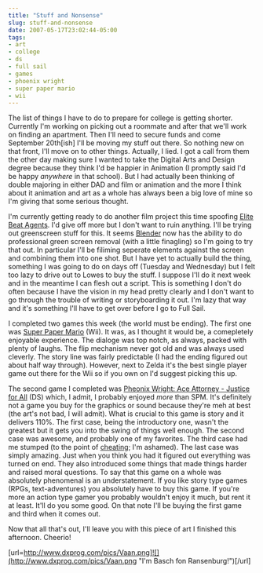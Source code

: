 ```yaml
---
title: "Stuff and Nonsense"
slug: stuff-and-nonsense
date: 2007-05-17T23:02:44-05:00
tags:
- art
- college
- ds
- full sail
- games
- phoenix wright
- super paper mario
- wii
---
```

The list of things I have to do to prepare for college is getting shorter. Currently I'm working on picking out a roommate and after that we'll work on finding an apartment. Then I'll need to secure funds and come September 20th[ish] I'll be moving my stuff out there. So nothing new on that front, I'll move on to other things. Actually, I lied. I got a call from them the other day making sure I wanted to take the Digital Arts and Design degree because they think I'd be happier in Animation (I promptly said I'd be happy _anywhere_ in that school). But I had actually been thinking of double majoring in either DAD and film or animation and the more I think about it animation and art as a whole has always been a big love of mine so I'm giving that some serious thought.

I'm currently getting ready to do another film project this time spoofing [Elite Beat Agents](http://en.wikipedia.org/wiki/Elite_Beat_Agents). I'd give off more but I don't want to ruin anything. I'll be trying out greenscreen stuff for this. It seems [Blender](http://www.blender.org/) now has the ability to do professional green screen removal (with a little finagling) so I'm going to try that out. In particular I'll be filiming seperate elements against the screen and combining them into one shot. But I have yet to actually build the thing, something I was going to do on days off (Tuesday and Wednesday) but I felt too lazy to drive out to Lowes to buy the stuff. I suppose I'll do it next week and in the meantime I can flesh out a script. This is something I don't do often because I have the vision in my head pretty clearly and I don't want to go through the trouble of writing or storyboarding it out. I'm lazy that way and it's something I'll have to get over before I go to Full Sail.

I completed two games this week (the world must be ending). The first one was [Super Paper Mario](http://en.wikipedia.org/wiki/Super_Paper_Mario) (Wii). It was, as I thought it would be, a comepletely enjoyable experience. The dialoge was top notch, as always, packed with plenty of laughs. The flip mechanism never got old and was always used cleverly. The story line was fairly predictable (I had the ending figured out about half way through). However, next to Zelda it's the best single player game out there for the Wii so if you own on I'd suggest picking this up.

The second game I completed was [Pheonix Wright: Ace Attorney - Justice for All](http://en.wikipedia.org/wiki/Phoenix_Wright:_Ace_Attorney_-_Justice_for_All) (DS) which, I admit, I probably enjoyed _more_ than SPM. It's definitely not a game you buy for the graphics or sound because they're meh at best (the art's not bad, I will admit). What is crucial to this game is story and it delivers 110%. The first case, being the introductory one, wasn't the greatest but it gets you into the swing of things well enough. The second case was awesome, and probably one of my favorites. The third case had me stumped (to the point of [cheating](http://www.gamefaqs.com/); I'm ashamed). The last case was simply amazing. Just when you think you had it figured out everything was turned on end. They also introduced some things that made things harder and raised moral questions. To say that this game on a whole was absolutely phenomenal is an understatement. If you like story type games (RPGs, text-adventures) you absolutely have to buy this game. If you're more an action type gamer you probably wouldn't enjoy it much, but rent it at least. It'll do you some good. On that note I'll be buying the first game and third when it comes out.

Now that all that's out, I'll leave you with this piece of art I finished this afternoon. Cheerio!

[url=http://www.dxprog.com/pics/Vaan.png]![](http://www.dxprog.com/pics/Vaan.png "I'm Basch fon Ransenburg!")[/url]
